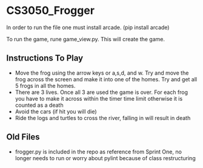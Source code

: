 # CS3050_Frogger
In order to run the file one must install arcade. (pip install arcade)

To run the game, rune game_view.py. This will create the game.

## Instructions To Play
- Move the frog using the arrow keys or a,s,d, and w. Try and move the frog across the screen and make it into one of the homes. Try and get all 5 frogs in all the homes.
- There are 3 lives. Once all 3 are used the game is over. For each frog you have to make it across within the timer time limit otherwise it is counted as a death
- Avoid the cars (if hit you will die)
- Ride the logs and turtles to cross the river, falling in will result in death

## Old Files
- frogger.py is included in the repo as reference from Sprint One, no longer needs to run or worry about pylint because of class restructuring
